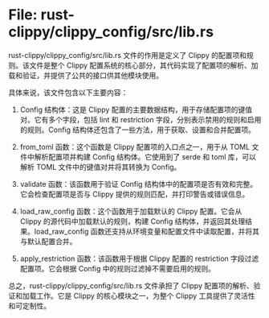 # File: rust-clippy/clippy_config/src/lib.rs

rust-clippy/clippy_config/src/lib.rs 文件的作用是定义了 Clippy 的配置项和规则。该文件是整个 Clippy 配置系统的核心部分，其代码实现了配置项的解析、加载和验证，并提供了公共的接口供其他模块使用。

具体来说，该文件包含以下主要内容：

1. Config 结构体：这是 Clippy 配置的主要数据结构，用于存储配置项的键值对。它有多个字段，包括 lint 和 restriction 字段，分别表示禁用的规则和启用的规则。Config 结构体还包含了一些方法，用于获取、设置和合并配置项。

2. from_toml 函数：这个函数是 Clippy 配置项的入口点之一，用于从 TOML 文件中解析配置项并构建 Config 结构体。它使用到了 serde 和 toml 库，可以解析 TOML 文件中的键值对并将其转换为 Config。

3. validate 函数：该函数用于验证 Config 结构体中的配置项是否有效和完整。它会检查配置项是否与 Clippy 提供的规则匹配，并打印警告或错误信息。

4. load_raw_config 函数：这个函数用于加载默认的 Clippy 配置。它会从 Clippy 的源代码中加载默认的规则，构建 Config 结构体，并返回其处理结果。load_raw_config 函数还支持从环境变量和配置文件中读取配置，并将其与默认配置合并。

5. apply_restriction 函数：该函数用于根据 Clippy 配置的 restriction 字段过滤配置项。它会根据 Config 中的规则过滤掉不需要启用的规则。

总之，rust-clippy/clippy_config/src/lib.rs 文件承担了 Clippy 配置项的解析、验证和加载工作。它是 Clippy 的核心模块之一，为整个 Clippy 工具提供了灵活性和可定制性。


